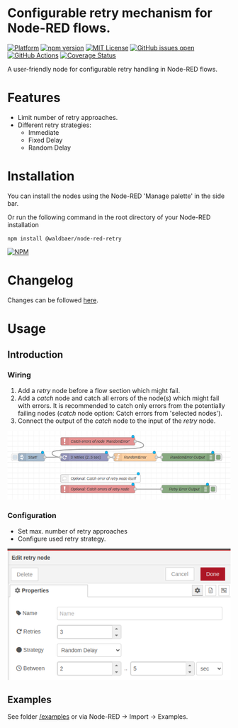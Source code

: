 # Configurable retry mechanism for Node-RED flows.

[![Platform](https://img.shields.io/badge/platform-Node--RED-red)](https://nodered.org)
[![npm version](https://badge.fury.io/js/@waldbaer%2Fnode-red-retry.svg)](https://badge.fury.io/js/@waldbaer%2Fnode-red-retry)
[![MIT License](https://img.shields.io/github/license/waldbaer/node-red-retry?style=flat-square)](https://opensource.org/licenses/MIT)
[![GitHub issues open](https://img.shields.io/github/issues/waldbaer/node-red-retry?style=flat-square)](https://github.com/waldbaer/node-red-retry/issues)
[![GitHub Actions](https://github.com/waldbaer/node-red-retry/actions/workflows/node.js.yml/badge.svg?branch=master)](https://github.com/waldbaer/node-red-retry/actions/workflows/node.js.yml)
[![Coverage Status](https://coveralls.io/repos/github/waldbaer/node-red-retry/badge.svg?branch=master)](https://coveralls.io/github/waldbaer/node-red-retry?branch=master)

A user-friendly node for configurable retry handling in Node-RED flows.

# Features

- Limit number of retry approaches.
- Different retry strategies:
  - Immediate
  - Fixed Delay
  - Random Delay

# Installation
You can install the nodes using the Node-RED 'Manage palette' in the side bar.

Or run the following command in the root directory of your Node-RED installation

```
npm install @waldbaer/node-red-retry
```
[![NPM](https://nodei.co/npm/@waldbaer/node-red-retry.png?downloads=true)](https://www.npmjs.com/package/@waldbaer/node-red-retry)


# Changelog
Changes can be followed [here](/CHANGELOG.md).

# Usage

## Introduction

### Wiring

1) Add a _retry_ node before a flow section which might fail.
2) Add a _catch_ node and catch all errors of the node(s) which might fail with errors.
   It is recommended to catch only errors from the potentially failing nodes
   (_catch_ node option: Catch errors from 'selected nodes').
3) Connect the output of the _catch_ node to the input of the _retry_ node.

<img src="doc/images/usage_overview.png" title="Usage Overview"/>

### Configuration

- Set max. number of retry approaches
- Configure used retry strategy.

<img src="doc/images/config_overview.png" title="Config Overview"/>

## Examples
See folder [/examples](/examples) or via Node-RED -> Import -> Examples.
